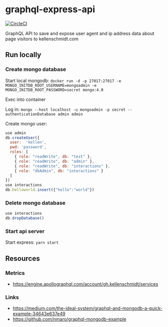 # graphql-express-api

[![CircleCI](https://circleci.com/gh/kellenschmidt/graphql-express-api.svg?style=svg)](https://circleci.com/gh/kellenschmidt/graphql-express-api)

GraphQL API to save and expose user agent and ip address data about page visitors to kellenschmidt.com

## Run locally

### Create mongo database

Start local mongodb: `docker run -d -p 27017:27017 -e MONGO_INITDB_ROOT_USERNAME=mongoadmin -e MONGO_INITDB_ROOT_PASSWORD=secret mongo:4.0`

Exec into container

Log in: `mongo --host localhost -u mongoadmin -p secret --authenticationDatabase admin admin`

Create mongo user:

```javascript
use admin
db.createUser({
  user:  'kellen',
  pwd: 'password',
  roles: [
    { role: "readWrite", db: "test" },
    { role: "readWrite", db: "admin" },
    { role: "readWrite", db: "interactions" },
    { role: "dbAdmin", db: "interactions" }
  ]
})
use interactions
db.helloworld.insert({"hello":"world"})
```

### Delete mongo database

```javascript
use interactions
db.dropDatabase()
```

### Start api server

Start express: `yarn start`

## Resources

### Metrics

- https://engine.apollographql.com/account/gh.kellenschmidt/services

### Links

- https://medium.com/the-ideal-system/graphql-and-mongodb-a-quick-example-34643e637e49
- https://github.com/nmaro/graphql-mongodb-example
